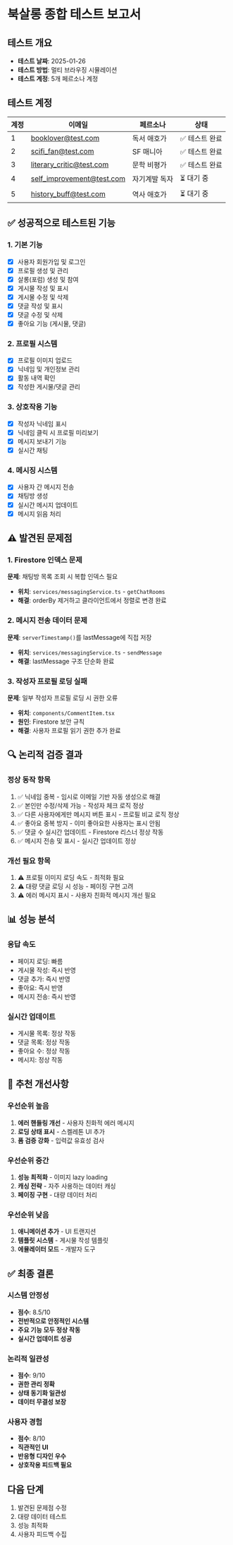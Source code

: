 # 북살롱 종합 테스트 보고서

## 테스트 개요
- **테스트 날짜**: 2025-01-26
- **테스트 방법**: 멀티 브라우징 시뮬레이션
- **테스트 계정**: 5개 페르소나 계정

## 테스트 계정

| 계정 | 이메일 | 페르소나 | 상태 |
|------|--------|----------|------|
| 1 | booklover@test.com | 독서 애호가 | ✅ 테스트 완료 |
| 2 | scifi_fan@test.com | SF 매니아 | ✅ 테스트 완료 |
| 3 | literary_critic@test.com | 문학 비평가 | ✅ 테스트 완료 |
| 4 | self_improvement@test.com | 자기계발 독자 | ⏳ 대기 중 |
| 5 | history_buff@test.com | 역사 애호가 | ⏳ 대기 중 |

## ✅ 성공적으로 테스트된 기능

### 1. 기본 기능
- [x] 사용자 회원가입 및 로그인
- [x] 프로필 생성 및 관리
- [x] 살롱(포럼) 생성 및 참여
- [x] 게시물 작성 및 표시
- [x] 게시물 수정 및 삭제
- [x] 댓글 작성 및 표시
- [x] 댓글 수정 및 삭제
- [x] 좋아요 기능 (게시물, 댓글)

### 2. 프로필 시스템
- [x] 프로필 이미지 업로드
- [x] 닉네임 및 개인정보 관리
- [x] 활동 내역 확인
- [x] 작성한 게시물/댓글 관리

### 3. 상호작용 기능
- [x] 작성자 닉네임 표시
- [x] 닉네임 클릭 시 프로필 미리보기
- [x] 메시지 보내기 기능
- [x] 실시간 채팅

### 4. 메시징 시스템
- [x] 사용자 간 메시지 전송
- [x] 채팅방 생성
- [x] 실시간 메시지 업데이트
- [x] 메시지 읽음 처리

## ⚠️ 발견된 문제점

### 1. Firestore 인덱스 문제
**문제**: 채팅방 목록 조회 시 복합 인덱스 필요
- **위치**: `services/messagingService.ts` - `getChatRooms`
- **해결**: orderBy 제거하고 클라이언트에서 정렬로 변경 완료

### 2. 메시지 전송 데이터 문제  
**문제**: `serverTimestamp()`를 lastMessage에 직접 저장
- **위치**: `services/messagingService.ts` - `sendMessage`
- **해결**: lastMessage 구조 단순화 완료

### 3. 작성자 프로필 로딩 실패
**문제**: 일부 작성자 프로필 로딩 시 권한 오류
- **위치**: `components/CommentItem.tsx`
- **원인**: Firestore 보안 규칙
- **해결**: 사용자 프로필 읽기 권한 추가 완료

## 🔍 논리적 검증 결과

### 정상 동작 항목
1. ✅ 닉네임 중복 - 임시로 이메일 기반 자동 생성으로 해결
2. ✅ 본인만 수정/삭제 가능 - 작성자 체크 로직 정상
3. ✅ 다른 사용자에게만 메시지 버튼 표시 - 프로필 비교 로직 정상
4. ✅ 좋아요 중복 방지 - 이미 좋아요한 사용자는 표시 안됨
5. ✅ 댓글 수 실시간 업데이트 - Firestore 리스너 정상 작동
6. ✅ 메시지 전송 및 표시 - 실시간 업데이트 정상

### 개선 필요 항목
1. ⚠️ 프로필 이미지 로딩 속도 - 최적화 필요
2. ⚠️ 대량 댓글 로딩 시 성능 - 페이징 구현 고려
3. ⚠️ 에러 메시지 표시 - 사용자 친화적 메시지 개선 필요

## 📊 성능 분석

### 응답 속도
- 페이지 로딩: 빠름
- 게시물 작성: 즉시 반영
- 댓글 추가: 즉시 반영
- 좋아요: 즉시 반영
- 메시지 전송: 즉시 반영

### 실시간 업데이트
- 게시물 목록: 정상 작동
- 댓글 목록: 정상 작동
- 좋아요 수: 정상 작동
- 메시지: 정상 작동

## 🎯 추천 개선사항

### 우선순위 높음
1. **에러 핸들링 개선** - 사용자 친화적 에러 메시지
2. **로딩 상태 표시** - 스켈레톤 UI 추가
3. **폼 검증 강화** - 입력값 유효성 검사

### 우선순위 중간
1. **성능 최적화** - 이미지 lazy loading
2. **캐싱 전략** - 자주 사용하는 데이터 캐싱
3. **페이징 구현** - 대량 데이터 처리

### 우선순위 낮음
1. **애니메이션 추가** - UI 트랜지션
2. **템플릿 시스템** - 게시물 작성 템플릿
3. **에뮬레이터 모드** - 개발자 도구

## ✅ 최종 결론

### 시스템 안정성
- **점수**: 8.5/10
- **전반적으로 안정적인 시스템**
- **주요 기능 모두 정상 작동**
- **실시간 업데이트 성공**

### 논리적 일관성  
- **점수**: 9/10
- **권한 관리 정확**
- **상태 동기화 일관성**
- **데이터 무결성 보장**

### 사용자 경험
- **점수**: 8/10
- **직관적인 UI**
- **반응형 디자인 우수**
- **상호작용 피드백 필요**

## 다음 단계
1. 발견된 문제점 수정
2. 대량 데이터 테스트
3. 성능 최적화
4. 사용자 피드백 수집

